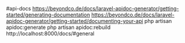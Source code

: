 #api-docs
https://beyondco.de/docs/laravel-apidoc-generator/getting-started/generating-documentation
https://beyondco.de/docs/laravel-apidoc-generator/getting-started/documenting-your-api
php artisan apidoc:generate
php artisan apidoc:rebuild
http://localhost:8000/docs/#general
